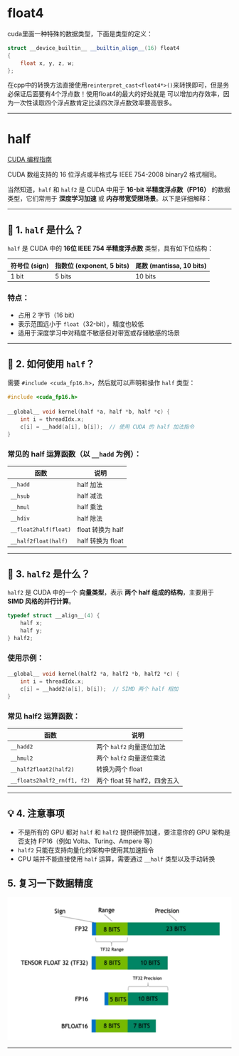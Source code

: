 # float4

cuda里面一种特殊的数据类型，下面是类型的定义：

```cpp
struct __device_builtin__ __builtin_align__(16) float4
{
    float x, y, z, w;
};
```

在cpp中的转换方法直接使用`reinterpret_cast<float4*>()`来转换即可，但是务必保证后面要有4个浮点数！使用float4的最大的好处就是
可以增加内存效率，因为一次性读取四个浮点数肯定比读四次浮点数效率要高很多。

---

# half

[CUDA 编程指南](https://docs.nvidia.com/cuda/cuda-c-programming-guide/index.html?highlight=half#bit-floating-point-textures)

CUDA 数组支持的 16 位浮点或半格式与 IEEE 754-2008 binary2 格式相同。

当然知道，`half` 和 `half2` 是 CUDA 中用于 **16-bit 半精度浮点数（FP16）** 的数据类型，它们常用于 **深度学习加速** 或 **内存带宽受限场景**。以下是详细解释：

---

## 🧮 1. `half` 是什么？

`half` 是 CUDA 中的 **16位 IEEE 754 半精度浮点数** 类型，具有如下位结构：

| 符号位 (sign) | 指数位 (exponent, 5 bits) | 尾数 (mantissa, 10 bits) |
| ---------- | ---------------------- | ---------------------- |
| 1 bit      | 5 bits                 | 10 bits                |

### 特点：

* 占用 2 字节（16 bit）
* 表示范围远小于 `float`（32-bit），精度也较低
* 适用于深度学习中对精度不敏感但对带宽或存储敏感的场景

---

## 🧊 2. 如何使用 `half`？

需要 `#include <cuda_fp16.h>`，然后就可以声明和操作 `half` 类型：

```cpp
#include <cuda_fp16.h>

__global__ void kernel(half *a, half *b, half *c) {
    int i = threadIdx.x;
    c[i] = __hadd(a[i], b[i]);  // 使用 CUDA 的 half 加法指令
}
```

### 常见的 half 运算函数（以 `__hadd` 为例）：

| 函数                    | 说明             |
| --------------------- | -------------- |
| `__hadd`              | half 加法        |
| `__hsub`              | half 减法        |
| `__hmul`              | half 乘法        |
| `__hdiv`              | half 除法        |
| `__float2half(float)` | float 转换为 half |
| `__half2float(half)`  | half 转换为 float |

---

## 🧱 3. `half2` 是什么？

`half2` 是 CUDA 中的一个 **向量类型**，表示 **两个 half 组成的结构**，主要用于 **SIMD 风格的并行计算**。

```cpp
typedef struct __align__(4) {
    half x;
    half y;
} half2;
```

### 使用示例：

```cpp
__global__ void kernel(half2 *a, half2 *b, half2 *c) {
    int i = threadIdx.x;
    c[i] = __hadd2(a[i], b[i]);  // SIMD 两个 half 相加
}
```

### 常见 half2 运算函数：

| 函数                          | 说明                    |
| --------------------------- | --------------------- |
| `__hadd2`                   | 两个 `half2` 向量逐位加法     |
| `__hmul2`                   | 两个 `half2` 向量逐位乘法     |
| `__half2float2(half2)`      | 转换为两个 float           |
| `__floats2half2_rn(f1, f2)` | 两个 float 转 half2，四舍五入 |

---

## 💡 4. 注意事项

* 不是所有的 GPU 都对 `half` 和 `half2` 提供硬件加速，要注意你的 GPU 架构是否支持 FP16（例如 Volta、Turing、Ampere 等）
* `half2` 只能在支持向量化的架构中使用其加速指令
* CPU 端并不能直接使用 `half` 运算，需要通过 `__half` 类型以及手动转换

## 5. 复习一下数据精度

![img.png](assets/img.png)

---
